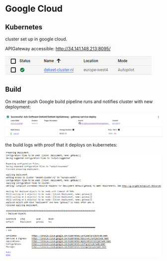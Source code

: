# Google Cloud

## Kubernetes

cluster set up in google cloud.

APIGateway accessible: http://34.141.148.213:8095/

![cluster](https://github.com/Adv-Software-DeKeet/.github/blob/main/DeKeet%20(IP)/images/gCloudCluster.png)

## Build

On master push Google build pipeline runs and notifies cluster with new deployment:

![BuildSucceed](https://github.com/Adv-Software-DeKeet/.github/blob/main/DeKeet%20(IP)/images/gcloudBuild.png)

the build logs with proof that it deploys on kubernetes:

![Buildlogs](https://github.com/Adv-Software-DeKeet/.github/blob/main/DeKeet%20(IP)/images/gcloudBuildLogs.png)
